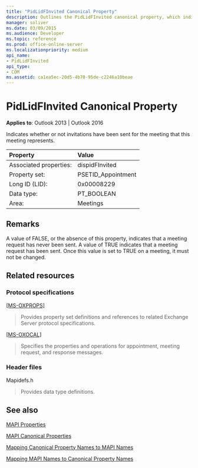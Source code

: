 ```yaml
---
title: "PidLidFInvited Canonical Property"
description: Outlines the PidLidFInvited canonical property, which indicates whether or not invitations have been sent for the meeting that this meeting represents.
manager: soliver
ms.date: 03/09/2015
ms.audience: Developer
ms.topic: reference
ms.prod: office-online-server
ms.localizationpriority: medium
api_name:
- PidLidFInvited
api_type:
- COM
ms.assetid: ca1ea5ec-20d5-4b70-95de-c2246a10beae
---
```


# PidLidFInvited Canonical Property

  
  
**Applies to**: Outlook 2013 | Outlook 2016 
  
Indicates whether or not invitations have been sent for the meeting that this meeting represents.
  
|Property|Value|
|:-----|:-----|
|Associated properties:  <br/> |dispidFInvited  <br/> |
|Property set:  <br/> |PSETID_Appointment  <br/> |
|Long ID (LID):  <br/> |0x00008229  <br/> |
|Data type:  <br/> |PT_BOOLEAN  <br/> |
|Area:  <br/> |Meetings  <br/> |
   
## Remarks

A value of FALSE, or the absence of this property, indicates that a meeting request has never been sent. A value of TRUE indicates that a meeting request has been sent. Once this value is set to TRUE on a meeting, it must not be changed.
  
## Related resources

### Protocol specifications

[[MS-OXPROPS]](https://msdn.microsoft.com/library/f6ab1613-aefe-447d-a49c-18217230b148%28Office.15%29.aspx)
  
> Provides property set definitions and references to related Exchange Server protocol specifications.
    
[[MS-OXOCAL]](https://msdn.microsoft.com/library/09861fde-c8e4-4028-9346-e7c214cfdba1%28Office.15%29.aspx)
  
> Specifies the properties and operations for appointment, meeting request, and response messages.
    
### Header files

Mapidefs.h
  
> Provides data type definitions.
    
## See also



[MAPI Properties](mapi-properties.md)
  
[MAPI Canonical Properties](mapi-canonical-properties.md)
  
[Mapping Canonical Property Names to MAPI Names](mapping-canonical-property-names-to-mapi-names.md)
  
[Mapping MAPI Names to Canonical Property Names](mapping-mapi-names-to-canonical-property-names.md)

